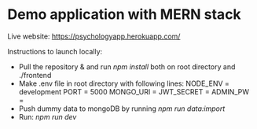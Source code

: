 # Demo application with MERN stack

Live website: https://psychologyapp.herokuapp.com/

Instructions to launch locally:
 - Pull the repository & and run *npm install* both on root directory and ./frontend
 - Make .env file in root directory with following lines:
    NODE_ENV = development
    PORT = 5000
    MONGO_URI = <Your mongoDB URI>
    JWT_SECRET = <Any secret key for encryption>
    ADMIN_PW = <Admin password for CMS section in the application>
 - Push dummy data to mongoDB by running *npm run data:import*
 - Run: *npm run dev*
